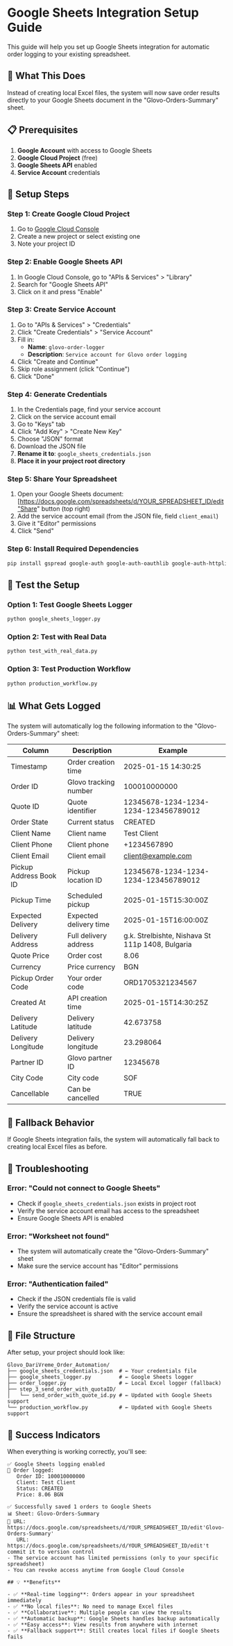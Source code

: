 # Google Sheets Integration Setup Guide

This guide will help you set up Google Sheets integration for automatic order logging to your existing spreadsheet.

## 🎯 **What This Does**

Instead of creating local Excel files, the system will now save order results directly to your Google Sheets document in the "Glovo-Orders-Summary" sheet.

## 📋 **Prerequisites**

1. **Google Account** with access to Google Sheets
2. **Google Cloud Project** (free)
3. **Google Sheets API** enabled
4. **Service Account** credentials

## 🔧 **Setup Steps**

### **Step 1: Create Google Cloud Project**

1. Go to [Google Cloud Console](https://console.cloud.google.com/)
2. Create a new project or select existing one
3. Note your project ID

### **Step 2: Enable Google Sheets API**

1. In Google Cloud Console, go to "APIs & Services" > "Library"
2. Search for "Google Sheets API"
3. Click on it and press "Enable"

### **Step 3: Create Service Account**

1. Go to "APIs & Services" > "Credentials"
2. Click "Create Credentials" > "Service Account"
3. Fill in:
   - **Name**: `glovo-order-logger`
   - **Description**: `Service account for Glovo order logging`
4. Click "Create and Continue"
5. Skip role assignment (click "Continue")
6. Click "Done"

### **Step 4: Generate Credentials**

1. In the Credentials page, find your service account
2. Click on the service account email
3. Go to "Keys" tab
4. Click "Add Key" > "Create New Key"
5. Choose "JSON" format
6. Download the JSON file
7. **Rename it to**: `google_sheets_credentials.json`
8. **Place it in your project root directory**

### **Step 5: Share Your Spreadsheet**

1. Open your Google Sheets document:
   [https://docs.google.com/spreadsheets/d/YOUR_SPREADSHEET_ID/edit"Share" button (top right)
3. Add the service account email (from the JSON file, field `client_email`)
4. Give it "Editor" permissions
5. Click "Send"

### **Step 6: Install Required Dependencies**

```bash
pip install gspread google-auth google-auth-oauthlib google-auth-httplib2
```

## 🧪 **Test the Setup**

### **Option 1: Test Google Sheets Logger**
```bash
python google_sheets_logger.py
```

### **Option 2: Test with Real Data**
```bash
python test_with_real_data.py
```

### **Option 3: Test Production Workflow**
```bash
python production_workflow.py
```

## 📊 **What Gets Logged**

The system will automatically log the following information to the "Glovo-Orders-Summary" sheet:

| Column | Description | Example |
|--------|-------------|---------|
| Timestamp | Order creation time | 2025-01-15 14:30:25 |
| Order ID | Glovo tracking number | 100010000000 |
| Quote ID | Quote identifier | 12345678-1234-1234-1234-123456789012 |
| Order State | Current status | CREATED |
| Client Name | Client name | Test Client |
| Client Phone | Client phone | +1234567890 |
| Client Email | Client email | client@example.com |
| Pickup Address Book ID | Pickup location ID | 12345678-1234-1234-1234-123456789012 |
| Pickup Time | Scheduled pickup | 2025-01-15T15:30:00Z |
| Expected Delivery | Expected delivery time | 2025-01-15T16:00:00Z |
| Delivery Address | Full delivery address | g.k. Strelbishte, Nishava St 111р 1408, Bulgaria |
| Quote Price | Order cost | 8.06 |
| Currency | Price currency | BGN |
| Pickup Order Code | Your order code | ORD1705321234567 |
| Created At | API creation time | 2025-01-15T14:30:25Z |
| Delivery Latitude | Delivery latitude | 42.673758 |
| Delivery Longitude | Delivery longitude | 23.298064 |
| Partner ID | Glovo partner ID | 12345678 |
| City Code | City code | SOF |
| Cancellable | Can be cancelled | TRUE |

## 🔄 **Fallback Behavior**

If Google Sheets integration fails, the system will automatically fall back to creating local Excel files as before.

## 🚨 **Troubleshooting**

### **Error: "Could not connect to Google Sheets"**
- Check if `google_sheets_credentials.json` exists in project root
- Verify the service account email has access to the spreadsheet
- Ensure Google Sheets API is enabled

### **Error: "Worksheet not found"**
- The system will automatically create the "Glovo-Orders-Summary" sheet
- Make sure the service account has "Editor" permissions

### **Error: "Authentication failed"**
- Check if the JSON credentials file is valid
- Verify the service account is active
- Ensure the spreadsheet is shared with the service account email

## 📁 **File Structure**

After setup, your project should look like:
```
Glovo_DariVreme_Order_Automation/
├── google_sheets_credentials.json  # ← Your credentials file
├── google_sheets_logger.py         # ← Google Sheets logger
├── order_logger.py                 # ← Local Excel logger (fallback)
├── step_3_send_order_with_quotaID/
│   └── send_order_with_quote_id.py # ← Updated with Google Sheets support
└── production_workflow.py          # ← Updated with Google Sheets support
```

## 🎉 **Success Indicators**

When everything is working correctly, you'll see:

```
✅ Google Sheets logging enabled
📝 Order logged:
   Order ID: 100010000000
   Client: Test Client
   Status: CREATED
   Price: 8.06 BGN

✅ Successfully saved 1 orders to Google Sheets
📊 Sheet: Glovo-Orders-Summary
🔗 URL: https://docs.google.com/spreadsheets/d/YOUR_SPREADSHEET_ID/edit'Glovo-Orders-Summary'
   URL: https://docs.google.com/spreadsheets/d/YOUR_SPREADSHEET_ID/edit't commit it to version control
- The service account has limited permissions (only to your specific spreadsheet)
- You can revoke access anytime from Google Cloud Console

## 💡 **Benefits**

- ✅ **Real-time logging**: Orders appear in your spreadsheet immediately
- ✅ **No local files**: No need to manage Excel files
- ✅ **Collaborative**: Multiple people can view the results
- ✅ **Automatic backup**: Google Sheets handles backup automatically
- ✅ **Easy access**: View results from anywhere with internet
- ✅ **Fallback support**: Still creates local files if Google Sheets fails
